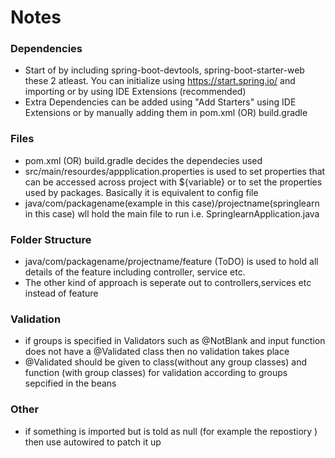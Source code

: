 # Notes
### Dependencies
- Start of by including spring-boot-devtools, spring-boot-starter-web these 2 atleast. You can initialize using https://start.spring.io/ and importing or by using IDE Extensions (recommended)
- Extra Dependencies can be added using "Add Starters" using IDE Extensions or by manually adding them in pom.xml (OR) build.gradle

### Files
- pom.xml (OR) build.gradle decides the dependecies used
- src/main/resourdes/appplication.properties is used to set properties that can be accessed across project with ${variable} or to set the properties used by packages. Basically it is equivalent to config file
- java/com/packagename(example in this case)/projectname(springlearn in this case) wll hold the main file to run i.e. SpringlearnApplication.java

### Folder Structure
- java/com/packagename/projectname/feature (ToDO) is used to hold all details of the feature including controller, service etc.
- The other kind of approach is seperate out to controllers,services etc instead of feature

### Validation
- if groups is specified in Validators such as @NotBlank and input function does not have a @Validated class then no validation takes place
- @Validated should be given to class(without any group classes) and function (with group classes) for validation according to groups sepcified in the beans

### Other
- if something is imported but is told as null (for example the repostiory ) then use autowired to patch it up